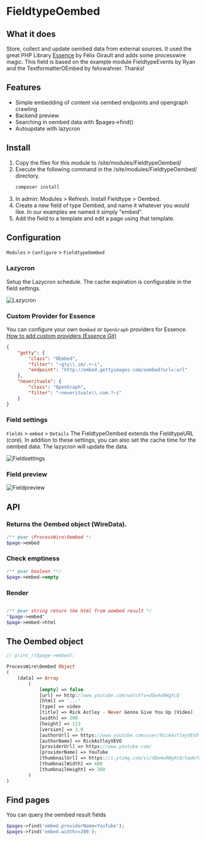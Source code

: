 # FieldtypeOembed

## What it does

Store, collect and update oembed data from external sources. 
It used the great PHP Library [Essence](https://github.com/essence/essence) by Félix Girault and 
adds some processwire magic. This field is based on the example module FieldtypeEvents by 
Ryan and the TextformatterOEmbed by felixwahner. Thanks!

## Features
- Simple embedding of content via oembed endpoints and opengraph crawling
- Backend preview
- Searching in oembed data with $pages->find()
- Autoupdate with lazycron

## Install

1. Copy the files for this module to /site/modules/FieldtypeOembed/
2. Execute the following command in the /site/modules/FieldtypeOembed/ directory.
   ```bash
   composer install
   ```
3. In admin: Modules > Refresh. Install Fieldtype > Oembed.
4. Create a new field of type Oembed, and name it whatever you would
   like. In our examples we named it simply "embed".
5. Add the field to a template and edit a page using that template.

## Configuration

`Modules` > `Configure` > `FieldtypeOembed`

### Lazycron
Setup the Lazycron schedule. The cache expiration is configurable in the field settings.

![Lazycron](https://user-images.githubusercontent.com/11630948/116866358-8e7b6000-ac0b-11eb-8793-a5a06546ff09.png)

### Custom Provider for Essence
You can configure your own `Oembed` or `OpenGraph` providers for Essence.  
[How to add custom providers (Essence Git)](https://github.com/essence/essence#configuration)

```json
{
	"getty": {
		"class": "OEmbed",
		"filter": "~gty\\.im/.+~i",
		"endpoint": "http://embed.gettyimages.com/oembed?url=:url"
	},
	"neuerituale": {
		"class": "OpenGraph",
		"filter": "~neuerituale\\.com.?~i"
	}
}
```
### Field settings
`Fields` > `embed` > `Details`
The FieldtypeOembed extends the FieldtypeURL (core). 
In addition to these settings, you can also set the cache time for the oembed data.
The lazycron will update the data.

![Fieldsettings](https://user-images.githubusercontent.com/11630948/116866356-8de2c980-ac0b-11eb-8d9f-dbcc9d751904.png)

### Field preview
![Fieldpreview](https://user-images.githubusercontent.com/11630948/116866352-8b806f80-ac0b-11eb-8842-d0f005b36354.png)

## API

### Returns the Oembed object (WireData).
```php
/** @var \ProcessWire\Oembed */
$page->embed
```

### Check emptiness
````php
/** @var boolean **/
$page->embed->empty
````

### Render
```php

/** @var string return the html from oembed result */
"$page->embed"
$page->embed->html
```

## The Oembed object
```php
// print_r($page->embed);

ProcessWire\Oembed Object
(
    [data] => Array
        (
            [empty] => false
            [url] => http://www.youtube.com/watch?v=dQw4w9WgXcQ
            [html] => '...'
            [type] => video
            [title] => Rick Astley - Never Gonna Give You Up (Video)
            [width] => 200
            [height] => 113
            [version] => 1.0
            [authorUrl] => https://www.youtube.com/user/RickAstleyVEVO
            [authorName] => RickAstleyVEVO
            [providerUrl] => https://www.youtube.com/
            [providerName] => YouTube
            [thumbnailUrl] => https://i.ytimg.com/vi/dQw4w9WgXcQ/hqdefault.jpg
            [thumbnailWidth] => 480
            [thumbnailHeight] => 360
        )
)
````

## Find pages
You can query the oembed result fields
```php
$pages->find('embed.providerName=YouTube');
$pages->find('embed.width>=200');
```
